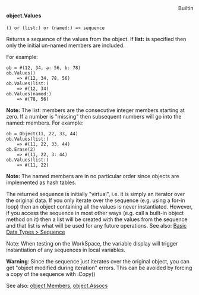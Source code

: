 <div style="float:right"><span class="builtin">Builtin</span></div>

#### object.Values

``` suneido
() or (list:) or (named:) => sequence
```

Returns a sequence of the values from the object. If **list:** is specified then only the initial un-named members are included.

For example:

``` suneido
ob = #(12, 34, a: 56, b: 78)
ob.Values()
    => #(12, 34, 78, 56)
ob.Values(list:)
    => #(12, 34)
ob.Values(named:)
    => #(78, 56)
```

**Note:** The list: members are the consecutive integer members starting at zero. If a number is "missing" then subsequent numbers will go into the named: members. For example:

``` suneido
ob = Object(11, 22, 33, 44)
ob.Values(list:)
    => #(11, 22, 33, 44)
ob.Erase(2)
    => #(11, 22, 3: 44)
ob.Values(list:)
    => #(11, 22)
```

**Note:** The named members are in no particular order since objects are implemented as hash tables.

The returned sequence is initially "virtual", i.e. it is simply an iterator over the original data. If you only iterate over the sequence (e.g. using a for-in loop) then an object containing all the values is never instantiated. However, if you access the sequence in most other ways (e.g. call a built-in object method on it) then a list will be created with the values from the sequence and that list is what will be used for any future operations. See also: [Basic Data Types > Sequence](<../../Basic Data Types/Sequence.md>)

Note: When testing on the WorkSpace, the variable display will trigger instantiation of any sequences in local variables.

**Warning**: Since the sequence just iterates over the original object, you can get "object modified during iteration" errors. This can be avoided by forcing a copy of the sequence with .Copy()


See also:
[object.Members](<object.Members.md>),
[object.Assocs](<object.Assocs.md>)
